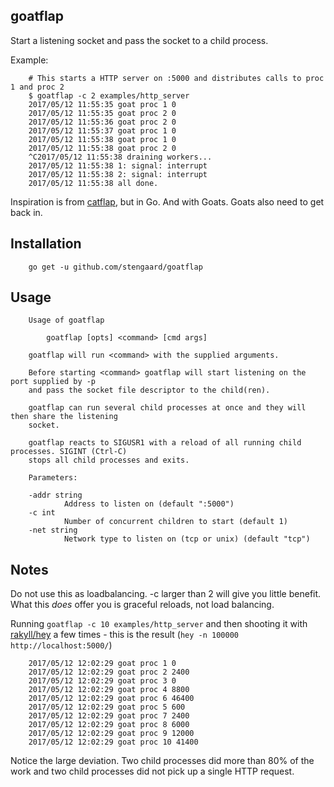 goatflap
---------
Start a listening socket and pass the socket to a child process.

Example:

        # This starts a HTTP server on :5000 and distributes calls to proc 1 and proc 2
        $ goatflap -c 2 examples/http_server
        2017/05/12 11:55:35 goat proc 1 0
        2017/05/12 11:55:35 goat proc 2 0
        2017/05/12 11:55:36 goat proc 2 0
        2017/05/12 11:55:37 goat proc 1 0
        2017/05/12 11:55:38 goat proc 1 0
        2017/05/12 11:55:38 goat proc 2 0
        ^C2017/05/12 11:55:38 draining workers...
        2017/05/12 11:55:38 1: signal: interrupt
        2017/05/12 11:55:38 2: signal: interrupt
        2017/05/12 11:55:38 all done.

Inspiration is from [catflap](https://github.com/passcod/catflap), but in Go. And with Goats. Goats also need to get back in.

Installation
------------

        go get -u github.com/stengaard/goatflap

Usage
------

        Usage of goatflap

            goatflap [opts] <command> [cmd args]

        goatflap will run <command> with the supplied arguments.

        Before starting <command> goatflap will start listening on the port supplied by -p
        and pass the socket file descriptor to the child(ren).

        goatflap can run several child processes at once and they will then share the listening
        socket.

        goatflap reacts to SIGUSR1 with a reload of all running child processes. SIGINT (Ctrl-C)
        stops all child processes and exits.

        Parameters:

        -addr string
                Address to listen on (default ":5000")
        -c int
                Number of concurrent children to start (default 1)
        -net string
                Network type to listen on (tcp or unix) (default "tcp")


Notes
-----
Do not use this as loadbalancing. -c larger than 2 will give you little benefit. What this _does_ offer you is graceful reloads, not load balancing.

Running `goatflap -c 10 examples/http_server` and then shooting it with [rakyll/hey](https://github.com/rakyll/hey) a few times - this is the result (`hey -n 100000 http://localhost:5000/`)

        2017/05/12 12:02:29 goat proc 1 0
        2017/05/12 12:02:29 goat proc 2 2400
        2017/05/12 12:02:29 goat proc 3 0
        2017/05/12 12:02:29 goat proc 4 8800
        2017/05/12 12:02:29 goat proc 6 46400
        2017/05/12 12:02:29 goat proc 5 600
        2017/05/12 12:02:29 goat proc 7 2400
        2017/05/12 12:02:29 goat proc 8 6000
        2017/05/12 12:02:29 goat proc 9 12000
        2017/05/12 12:02:29 goat proc 10 41400

Notice the large deviation. Two child processes did more than 80% of the work and two child
processes did not pick up a single HTTP request.